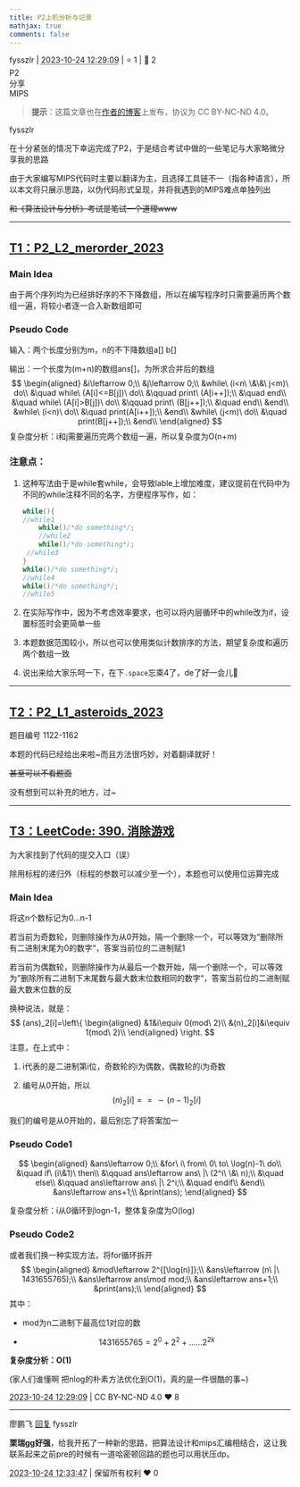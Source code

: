 ```yaml
---
title: P2上机分析与记录
mathjax: true
comments: false
---
```

<div class="post-info">
<span>fysszlr</span>
|
<abbr title="2023-10-24T12:29:09.182335+08:00"><time datetime="2023-10-24T12:29:09.182335+08:00">2023-10-24 12:29:09</time></abbr>
|
<span>⭐️ 1</span>
|
<span>💬️ 2</span>
<br>
<div><div class="post-tag">P2</div><div class="post-tag">分享</div><div class="post-tag">MIPS</div></div>
</div>

> **提示**：这篇文章也在[作者的博客](https://www.fysszlr.top/2023/10/23/CO-P2%E4%B8%8A%E6%9C%BA%E8%AE%B0%E5%BD%95/)上发布，协议为 CC BY-NC-ND 4.0。

<div id="reply-4021" class="reply reply-l0">
<div class="reply-header">
<span>fysszlr</span>
</div>
<div class="reply-text">

在十分紧张的情况下幸运完成了P2，于是结合考试中做的一些笔记与大家略微分享我的思路

由于大家编写MIPS代码时主要以翻译为主，且选择工具链不一（指各种语言），所以本文将只展示思路，以伪代码形式呈现，并将我遇到的MIPS难点单独列出

~~和《算法设计与分析》考试是笔试一个道理www~~

---

## [T1：P2_L2_merorder_2023](http://cscore.buaa.edu.cn/#/problem?ProblemId=1141&PieId=1122)

### Main Idea

由于两个序列均为已经排好序的不下降数组，所以在编写程序时只需要遍历两个数组一遍，将较小者逐一合入新数组即可

### Pseudo Code

输入：两个长度分别为m，n的不下降数组a[] b[]

输出：一个长度为(m+n)的数组ans[]，为所求合并后的数组
$$
\begin{aligned}
&i\leftarrow 0;\\
&j\leftarrow 0;\\
&while\ (i<n\ \&\&\ j<m)\ do\\
&\quad while\ (A[i]<=B[j])\ do\\
&\qquad print\ (A[i++]);\\
&\quad end\\
&\quad while\ (A[i]>B[j])\ do\\
&\qquad print\ (B[j++]);\\
&\quad end\\
&end\\
&while\ (i<n)\ do\\
&\quad print(A[i++]);\\
&end\\
&while\ (j<m)\ do\\
&\quad print(B[j++]);\\
&end\\
\end{aligned}
$$
复杂度分析：i和j需要遍历完两个数组一遍，所以复杂度为O(n+m)

### 注意点：

1. 这种写法由于是while套while，会导致lable上增加难度，建议提前在代码中为不同的while注释不同的名字，方便程序写作，如：

   ```c++
   while(){
   //while1
       while()/*do something*/;
       //while2
       while()/*do something*/;
   	//while3
   }
   while()/*do something*/;
   //while4
   while()/*do something*/;
   //while5
   ```

2. 在实际写作中，因为不考虑效率要求，也可以将内层循环中的while改为if，设置标签时会更简单一些

3. 本题数据范围较小，所以也可以使用类似计数排序的方法，期望复杂度和遍历两个数组一致

4. 说出来给大家乐呵一下，在下```.space```忘乘4了，de了好一会儿🙏

---

## [T2：P2_L1_asteroids_2023](http://cscore.buaa.edu.cn/#/problem?ProblemId=1162&PieId=1122)

题目编号 1122-1162

本题的代码已经给出来啦~而且方法很巧妙，对着翻译就好！

~~甚至可以不看题面~~

没有想到可以补充的地方，过~

---

## [T3：LeetCode: 390. 消除游戏](https://leetcode.cn/problems/elimination-game)

为大家找到了代码的提交入口（误）

除用标程的递归外（标程的参数可以减少至一个），本题也可以使用位运算完成

### Main Idea

将这n个数标记为0…n-1

若当前为奇数轮，则删除操作为从0开始，隔一个删除一个，可以等效为“删除所有二进制末尾为0的数字“，答案当前位的二进制赋1

若当前为偶数轮，则删除操作为从最后一个数开始，隔一个删除一个，可以等效为”删除所有二进制下末尾数与最大数末位数相同的数字“，答案当前位的二进制赋最大数末位数的反

换种说法，就是：
$$
(ans)_2[i]=\left\{
\begin{aligned}
&1&i\equiv 0(mod\ 2)\\
&(n)_2[i]&i\equiv 1(mod\ 2)\\
\end{aligned}
\right.
$$
注意，在上式中：

1. i代表的是二进制第i位，奇数轮的i为偶数，偶数轮的i为奇数

2. 编号从0开始，所以
   $$
   (n)_2[i]==\sim (n-1)_2[i]
   $$

我们的编号是从0开始的，最后别忘了将答案加一

### Pseudo Code1

$$
\begin{aligned}
&ans\leftarrow 0;\\
&for\ i\ from\ 0\ to\ \log(n)-1\ do\\
&\quad if\ (i\&1)\ then\\
&\qquad ans\leftarrow ans\ |\ (2^i\ \&\ n);\\
&\quad else\\
&\qquad ans\leftarrow ans\ |\ 2^i;\\
&\quad endif\\
&end\\
&ans\leftarrow ans+1;\\
&print(ans);
\end{aligned}
$$

复杂度分析：i从0循环到logn-1，整体复杂度为O(log)

### Pseudo Code2

或者我们换一种实现方法，将for循环拆开
$$
\begin{aligned}
&mod\leftarrow 2^{[\log(n)]};\\
&ans\leftarrow (n\ |\ 1431655765);\\
&ans\leftarrow ans\mod mod;\\
&ans\leftarrow ans+1;\\
&print(ans);\\
\end{aligned}
$$
其中：

* mod为n二进制下最高位1对应的数

* 
  $$
  1431655765=2^0+2^2+......2^{2k}
  $$

**复杂度分析：O(1)**

(家人们谁懂啊 把nlog的朴素方法优化到O(1)，真的是一件很酷的事~)

</div>
<div class="reply-footer">
<abbr title="2023-10-24T12:29:09.209678+08:00"><time datetime="2023-10-24T12:29:09.209678+08:00">2023-10-24 12:29:09</time></abbr>
|
<span>CC BY-NC-ND 4.0</span>
<span class="reply-vote">❤️ 8</span>
</div>
</div>
<hr class="reply-separator">
<div id="reply-4022" class="reply reply-l1">
<div class="reply-header">
<span>廖鹏飞 <a href="#reply-4021">回复</a> fysszlr</span>
</div>
<div class="reply-text">

**栗瑞gg好强**，给我开拓了一种新的思路，把算法设计和mips汇编相结合，这让我联系起来之前pre的时候有一道哈密顿回路的题也可以用状压dp。

</div>
<div class="reply-footer">
<abbr title="2023-10-24T12:33:47.348022+08:00"><time datetime="2023-10-24T12:33:47.348022+08:00">2023-10-24 12:33:47</time></abbr>
|
<span>保留所有权利</span>
<span class="reply-vote">❤️ 0</span>
</div>
</div>